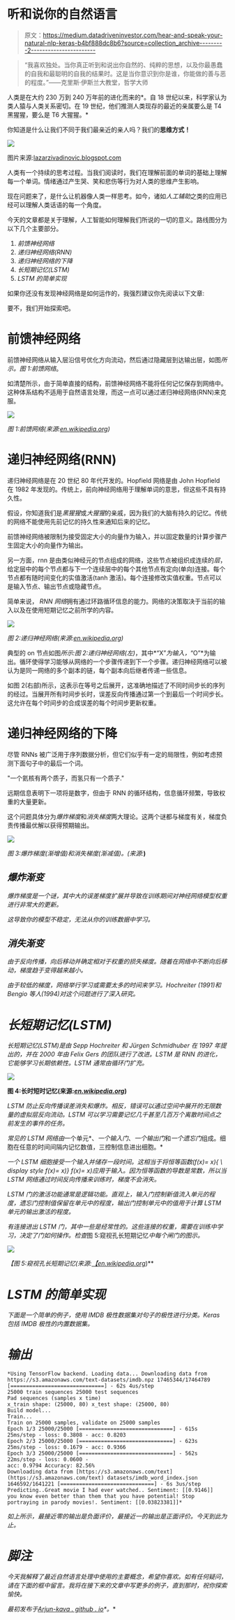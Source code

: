 # 听和说你的自然语言

> 原文：<https://medium.datadriveninvestor.com/hear-and-speak-your-natural-nlp-keras-b4bf888dc8b6?source=collection_archive---------2----------------------->

> “我喜欢独处。当你真正听到和说出你自然的、纯粹的思想，以及你最愚蠢的自我和最聪明的自我的结果时。这是当你意识到你是谁，你能做的善与恶的程度。”――克里斯·伊斯兰大教堂，哲学大师

人类是在大约 230 万到 240 万年前的进化而来的*。自 18 世纪以来，科学家认为类人猿与人类关系密切。在 19 世纪，他们推测人类现存的最近的亲属要么是 T4 黑猩猩，要么是 T6 大猩猩。*

你知道是什么让我们不同于我们最亲近的亲人吗？我们的**思维方式！**

![](img/b042ee30b1de2c8cf0b261b3d12be41d.png)

图片来源:[lazarzivadinovic.blogspot.com](https://lazarzivadinovic.blogspot.com/2016/05/parametri-spektroskopski-dvojnog-sistema.html)

人类有一个持续的思考过程。当我们阅读时，我们在理解前面的单词的基础上理解每一个单词。情绪通过产生哭、笑和悲伤等行为对人类的思维产生影响。

现在问题来了，是什么让机器像人类一样思考。如今，诸如*人工辅助*之类的应用已经可以理解人类话语的每一个角度。

今天的文章都是关于理解，人工智能如何理解我们所说的一切的意义。路线图分为以下几个主要部分。

1.  *前馈神经网络*
2.  *递归神经网络(RNN)*
3.  *递归神经网络的下降*
4.  *长短期记忆(LSTM)*
5.  *LSTM 的简单实现*

如果你还没有发现神经网络是如何运作的，我强烈建议你先阅读以下文章:

要不，我们开始探索吧。

# 前馈神经网络

前馈神经网络从输入层沿信号优化方向流动，然后通过隐藏层到达输出层，如图*所示。图 1:前馈网络*。

如清楚所示，由于简单直接的结构，前馈神经网络不能将任何记忆保存到网络中。这种体系结构不适用于自然语言处理，而这一点可以通过递归神经网络(RNN)来克服。

![](img/bcba28cc3c6d0f22d44895e83059d240.png)

*图 1:前馈网络(来源:*[*en.wikipedia.org*](https://en.wikipedia.org/wiki/Feedforward_neural_network#/media/File:Feed_forward_neural_net.gif)*)*

# 递归神经网络(RNN)

递归神经网络是在 20 世纪 80 年代开发的。Hopfield 网络是由 John Hopfield 在 1982 年发现的。传统上，前向神经网络用于理解单词的意思，但这些不具有持久性。

假设，你知道我们是*黑猩猩*或*大猩猩*的亲戚，因为我们的大脑有持久的记忆。传统的网络不能使用先前记忆的持久性来通知后来的记忆。

前馈神经网络被限制为接受固定大小的向量作为输入，并以固定数量的计算步骤产生固定大小的向量作为输出。

另一方面，rnn 是由类似神经元的节点组成的网络，这些节点被组织成连续的*层*，给定层中的每个节点都与下一个连续层中的每个其他节点有定向(单向)连接。每个节点都有随时间变化的实值激活(tanh 激活)。每个连接修改实值权重。节点可以是输入节点、输出节点或隐藏节点。

简单来说， *RNN 网络*拥有通过环路循环信息的能力。网络的决策取决于当前的输入以及在使用短期记忆之前所学的内容。

![](img/b85eff139529e21e9fae112b56e21e10.png)

*图 2:递归神经网络(来源:*[*en.wikipedia.org*](https://en.wikipedia.org/wiki/File:Recurrent_neural_network_unfold.svg)*)*

典型的 on 节点如图*所示:图 2:递归神经网络(左)*，其中*“X”*为输入，*“O”*为输出。循环使得学习能够从网络的一个步骤传递到下一个步骤。递归神经网络可以被认为是同一网络的多个副本的链，每个副本向后继者传递一些信息。

如图 2(右部)所示，这表示在等号之后展开，这准确地描述了不同时间步长的序列的经过。当展开所有时间步长时，误差反向传播通过第一个到最后一个时间步长。这允许在每个时间步的合成误差的每个时间步更新权重。

# 递归神经网络的下降

尽管 RNNs 被广泛用于序列数据分析，但它们似乎有一定的局限性，例如考虑预测下面句子中的最后一个词。

"一个氦核有两个质子，而氢只有一个质子."

远期信息表明下一项将是数字，但由于 RNN 的循环结构，信息循环频繁，导致权重的大量更新。

这个问题具体分为*爆炸梯度*和*消失梯度*两大理论。这两个谜都与梯度有关，梯度负责传播最优解以获得预期输出。

![](img/7be8cd38b75aaf0555cea9dc5f767269.png)

*图 3:爆炸梯度(渐增值)和消失梯度(渐减值)。(来源:*[](http://srdas.github.io/DLBook/DL_images/TNN1.png)**)**

## *爆炸渐变*

*爆炸梯度是一个谜，其中大的误差梯度扩展并导致在训练期间对神经网络模型权重进行非常大的更新。*

*这导致你的模型不稳定，无法从你的训练数据中学习。*

## *消失渐变*

*由于反向传播，向后移动并确定相对于权重的损失梯度。随着在网络中不断向后移动，梯度趋于变得越来越小。*

*由于较低的梯度，网络举行学习或需要太多的时间来学习。Hochreiter (1991)和 Bengio 等人(1994)对这个问题进行了深入研究。*

# *长短期记忆(LSTM)*

*长短期记忆(LSTM)是由 Sepp Hochreiter 和 Jürgen Schmidhuber 在 1997 年提出的，并在 2000 年由 Felix Gers 的团队进行了改进。LSTM 是 RNN 的进化，它能够学习长期依赖性。LSTM 通常由循环门扩充。*

*![](img/99744b276b4d25ab9e55b87ac97905d0.png)*

**图 4:长时短时记忆(来源:*[*en.wikipedia.org*](https://en.wikipedia.org/wiki/File:Long_Short-Term_Memory.svg#/media/File:Long_Short-Term_Memory.svg)*)**

*LSTM 防止反向传播误差消失和爆炸。相反，错误可以通过空间中展开的无限数量的虚拟层反向流动。LSTM 可以学习需要记忆几千甚至几百万个离散时间点之前发生的事件的任务。*

*常见的 LSTM 网络由*一个单元*、*一个输入门*、*一个输出门*和*一个遗忘门*组成。细胞在任意的时间间隔内记忆数值，三控制信息进出细胞。*

*一个 LSTM 细胞接受一个输入并储存一段时间。这相当于将恒等函数(f(x)= x){ \ display style f(x)= x)} f(x)= x)应用于输入。因为恒等函数的导数是常数，所以当 LSTM 网络通过时间反向传播来训练时，梯度不会消失。*

*LSTM 门的激活功能通常是逻辑功能。直观上，输入门控制新值流入单元的程度，遗忘门控制值保留在单元中的程度，输出门控制单元中的值用于计算 LSTM 单元的输出激活的程度。*

*有连接进出 LSTM 门，其中一些是经常性的。这些连接的权重，需要在训练中学习，决定了门如何操作。检查*图 5:窥视孔长短期记忆*中每个闸门的图示。*

*![](img/16a41f70a809acf31ff9e6ed71e85216.png)*

*【图 5:窥视孔长短期记忆(来源:[*【en.wikipedia.org*](https://en.wikipedia.org/wiki/File:Long_Short-Term_Memory.svg#/media/File:Long_Short-Term_Memory.svg)*)**

# *LSTM 的简单实现*

*下面是一个简单的例子，使用 IMDB 极性数据集对句子的极性进行分类。Keras 包括 IMDB 极性的内置数据集。*

# *输出*

```
*Using TensorFlow backend. Loading data... Downloading data from https://s3.amazonaws.com/text-datasets/imdb.npz 17465344/17464789 [==============================] - 62s 4us/step 
25000 train sequences 25000 test sequences 
Pad sequences (samples x time) 
x_train shape: (25000, 80) x_test shape: (25000, 80) 
Build model... 
Train... 
Train on 25000 samples, validate on 25000 samples 
Epoch 1/3 25000/25000 [==============================] - 615s 25ms/step - loss: 0.3808 - acc: 0.8203 
Epoch 2/3 25000/25000 [==============================] - 623s 25ms/step - loss: 0.1679 - acc: 0.9366 
Epoch 3/3 25000/25000 [==============================] - 562s 22ms/step - loss: 0.0600 - 
acc: 0.9794 Accuracy: 82.56% 
Downloading data from [https://s3.amazonaws.com/text](https://s3.amazonaws.com/text) datasets/imdb_word_index.json 1646592/1641221 [==============================] - 6s 3us/step
Predicting..Great movie I had ever watched.. Sentiment: [[0.9146]] 
you know even better than them that you have potential! Stop portraying in parody movies!. Sentiment: [[0.03823381]]*
```

*如上所示，最接近零的输出是负面评价，最接近一的输出是正面评价。今天到此为止。*

# *脚注*

*今天我解释了最近自然语言处理中使用的主要概念，希望你喜欢。如有任何疑问，请在下面的框中留言。我将在接下来的文章中写更多的例子，直到那时，祝你探索愉快。*

**最初发布于*[*Arjun-kava . github . io*](https://arjun-kava.github.io/posts/hear-and-speak-your-natural/)*。**